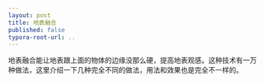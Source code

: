 ```yaml
---
layout: post
title: 地表融合
published: false
typora-root-url: ..
---
```


地表融合能让地表跟上面的物体的边缘没那么硬，提高地表观感。这种技术有一万种做法，这里介绍一下几种完全不同的做法，用法和效果也是完全不一样的。

